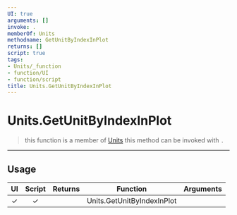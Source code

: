 ```yaml
---
UI: true
arguments: []
invoke: .
memberOf: Units
methodname: GetUnitByIndexInPlot
returns: []
script: true
tags:
- Units/_function
- function/UI
- function/script
title: Units.GetUnitByIndexInPlot
---
```

# Units.GetUnitByIndexInPlot
> this function is a member of [Units](civ-6/lua/Units.md)
> this method can be invoked with `.`
-----
## Usage
|  UI | Script | Returns | Function | Arguments |
|:---:|:------:|-------:|:--------:|:---------|
|✓|✓||Units.GetUnitByIndexInPlot||
